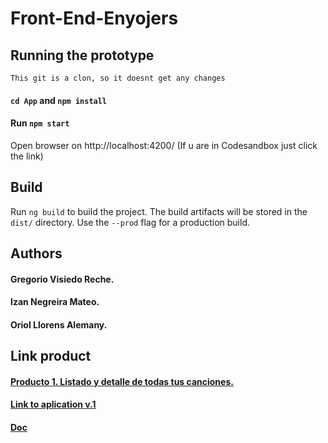 # Front-End-Enyojers

## Running the prototype 

``This git is a clon, so it doesnt get any changes``
#### ``cd App`` and ``npm install``
#### Run ``npm start``
Open browser on http://localhost:4200/ (If u are in Codesandbox just click the link)

## Build
Run ``ng build`` to build the project. The build artifacts will be stored in the ``dist/`` directory. Use the ``--prod`` flag for a production build.

## Authors
#### Gregorio Visiedo Reche.
#### Izan Negreira Mateo.
#### Oriol Llorens Alemany.

## Link product
#### [Producto 1. Listado y detalle de todas tus canciones.](https://github.com/Inegreira/Front-End-Enyojers-P1-/releases/tag/v1.2)
#### [Link to aplication v.1](https://github.com/Inegreira/Front-End-Enyojers-P1-/releases/tag/v1.1)
#### [Doc](https://docs.google.com/document/d/1ZljrlBdxoy6DL2fH0D4L03DLQwqD3zZ7YEfT_J5MsV0/edit?usp=sharing) 
